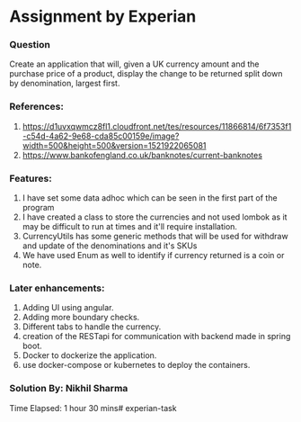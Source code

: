 # Assignment by Experian
### Question
Create an application that will, given a UK currency amount and the purchase price of a product, display the change to be returned split down by denomination, largest first. 
### References:
1. https://d1uvxqwmcz8fl1.cloudfront.net/tes/resources/11866814/6f7353f1-c54d-4a62-9e68-cda85c00159e/image?width=500&height=500&version=1521922065081
2. https://www.bankofengland.co.uk/banknotes/current-banknotes
### Features:
1. I have set some data adhoc which can be seen in the first part of the program
2. I have created a class to store the currencies and not used lombok as it may be difficult to run at times and it'll require installation.
3. CurrencyUtils has some generic methods that will be used for withdraw and update of the denominations and it's SKUs
4. We have used Enum as well to identify if currency returned is a coin or note.

### Later enhancements:
1. Adding UI using angular.
2. Adding more boundary checks.
3. Different tabs to handle the currency.
4. creation of the RESTapi for communication with backend made in spring boot.
5. Docker to dockerize the application.
6. use docker-compose or kubernetes to deploy the containers.

### Solution By: Nikhil Sharma
Time Elapsed: 1 hour 30 mins#   e x p e r i a n - t a s k  
 